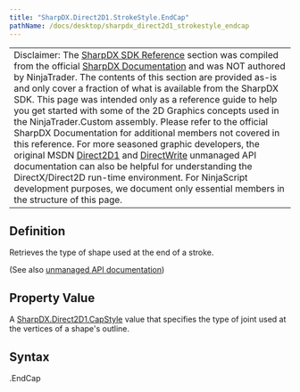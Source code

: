 ```yaml
---
title: "SharpDX.Direct2D1.StrokeStyle.EndCap"
pathName: /docs/desktop/sharpdx_direct2d1_strokestyle_endcap
---
```


|  |
| --- |
| Disclaimer: The [SharpDX SDK Reference](/docs/desktop/sharpdx_sdk_reference) section was compiled from the official [SharpDX Documentation](http://sharpdx.org/) and was NOT authored by NinjaTrader.  The contents of this section are provided as-is and only cover a fraction of what is available from the SharpDX SDK.  This page was intended only as a reference guide to help you get started with some of the 2D Graphics concepts used in the NinjaTrader.Custom assembly.  Please refer to the official SharpDX Documentation for additional members not covered in this reference.  For more seasoned graphic developers, the original MSDN [Direct2D1](https://msdn.microsoft.com/en-us/library/windows/desktop/dd370990.aspx) and [DirectWrite](https://msdn.microsoft.com/en-us/library/windows/desktop/dd368038.aspx) unmanaged API documentation can also be helpful for understanding the DirectX/Direct2D run-time environment. For NinjaScript development purposes, we document only essential members in the structure of this page. |

## Definition

Retrieves the type of shape used at the end of a stroke.

(See also [unmanaged API documentation](http://msdn.microsoft.com/en-us/library/dd372238.aspx))

## Property Value

A [SharpDX.Direct2D1.CapStyle](/docs/desktop/sharpdx_direct2d1_capstyle) value that specifies the type of joint used at the vertices of a shape's outline.

## Syntax

<strokestyle>.EndCap

